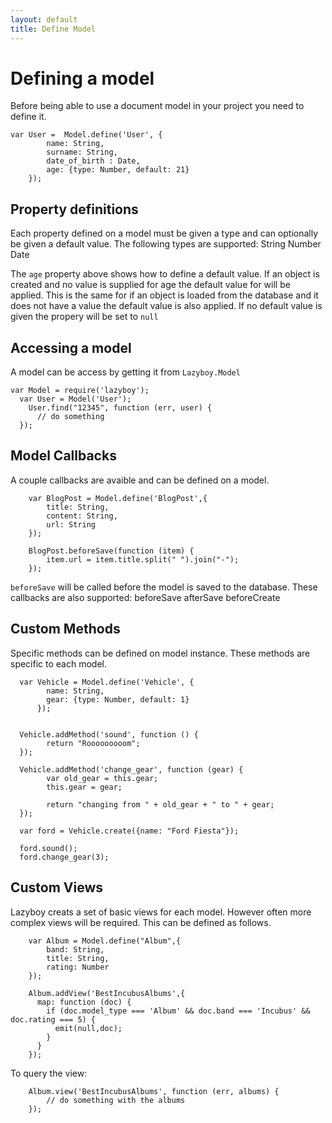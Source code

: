 ```yaml
---
layout: default
title: Define Model
---
```


Defining a model
================

Before being able to use a document model in your project you need to define it. 

	var User =	Model.define('User', {
			name: String,
			surname: String,
			date_of_birth : Date,
			age: {type: Number, default: 21}
		});

## Property definitions

Each property defined on a model must be given a type and can optionally be given a default value. The following types are supported:
		String
		Number
		Date
		
The `age` property above shows how to define a default value. If an object is created and no value is supplied for age the default value for will be applied.
This is the same for if an object is loaded from the database and it does not have a value the default value is also applied. If no default value is given the 
propery will be set to `null`

## Accessing a model

A model can be access by getting it from `Lazyboy.Model` 
	  
    var Model = require('lazyboy');
	  var User = Model('User');
	    User.find("12345", function (err, user) {
		  // do something
	  });

## Model Callbacks

A couple callbacks are avaible and can be defined on a model.
		
		var BlogPost = Model.define('BlogPost',{
			title: String,
			content: String,
			url: String
		});
		
		BlogPost.beforeSave(function (item) {
			item.url = item.title.split(" ").join("-");
		});
			
`beforeSave` will be called before the model is saved to the database. These callbacks are also supported:
		beforeSave
		afterSave
		beforeCreate

## Custom Methods

Specific methods can be defined on model instance. These methods are specific to each model. 


      var Vehicle = Model.define('Vehicle', {
            name: String,
            gear: {type: Number, default: 1}
          });


      Vehicle.addMethod('sound', function () {
            return "Rooooooooom";
      });

      Vehicle.addMethod('change_gear', function (gear) {
            var old_gear = this.gear;
            this.gear = gear;

            return "changing from " + old_gear + " to " + gear;
      });

      var ford = Vehicle.create({name: "Ford Fiesta"});
      
      ford.sound(); 
      ford.change_gear(3);

## Custom Views

Lazyboy creats a set of basic views for each model. However often more complex views will be required. This can be defined as follows.
		
		var Album = Model.define("Album",{
			band: String, 
			title: String, 
			rating: Number
		});

		Album.addView('BestIncubusAlbums',{ 
		  map: function (doc) {
			if (doc.model_type === 'Album' && doc.band === 'Incubus' && doc.rating === 5) {
			  emit(null,doc);
			}
		  }
		});
		
To query the view:

		Album.view('BestIncubusAlbums', function (err, albums) {
			// do something with the albums
		});
		
	

	

		

